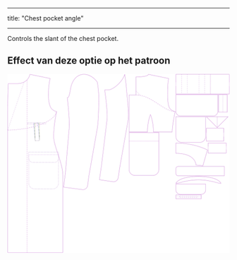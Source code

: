 - - -
title: "Chest pocket angle"
- - -

Controls the slant of the chest pocket.

## Effect van deze optie op het patroon

![This image shows the effect of this option by superimposing several variants that have a different value for this option](carlton_chestpocketangle_sample.svg "Effect of this option on the pattern")
